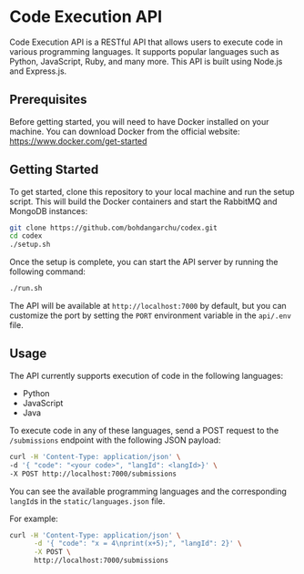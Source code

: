 # Code Execution API

Code Execution API is a RESTful API that allows users to execute code in various programming languages. It supports popular languages such as Python, JavaScript, Ruby, and many more. This API is built using Node.js and Express.js.

## Prerequisites

Before getting started, you will need to have Docker installed on your machine. You can download Docker from the official website: https://www.docker.com/get-started

## Getting Started
To get started, clone this repository to your local machine and run the setup script. This will build the Docker containers and start the RabbitMQ and MongoDB instances:

```bash
git clone https://github.com/bohdangarchu/codex.git
cd codex
./setup.sh
```

Once the setup is complete, you can start the API server by running the following command:

```bash
./run.sh
```


The API will be available at `http://localhost:7000` by default, but you can customize the port by setting the `PORT` environment variable in the `api/.env` file.

## Usage

The API currently supports execution of code in the following languages:

- Python
- JavaScript
- Java

To execute code in any of these languages, send a POST request to the `/submissions` endpoint with the following JSON payload:

```bash
curl -H 'Content-Type: application/json' \
-d '{ "code": "<your code>", "langId": <langId>}' \
-X POST http://localhost:7000/submissions
```

You can see the available programming languages and the corresponding `langId`s in the `static/languages.json` file.

For example:

```bash
curl -H 'Content-Type: application/json' \
      -d '{ "code": "x = 4\nprint(x+5);", "langId": 2}' \
      -X POST \
      http://localhost:7000/submissions
```




